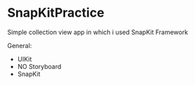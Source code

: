 # SnapKitPractice

Simple collection view app in which i used SnapKit Framework

General:
* UIKit
* NO Storyboard
* SnapKit
